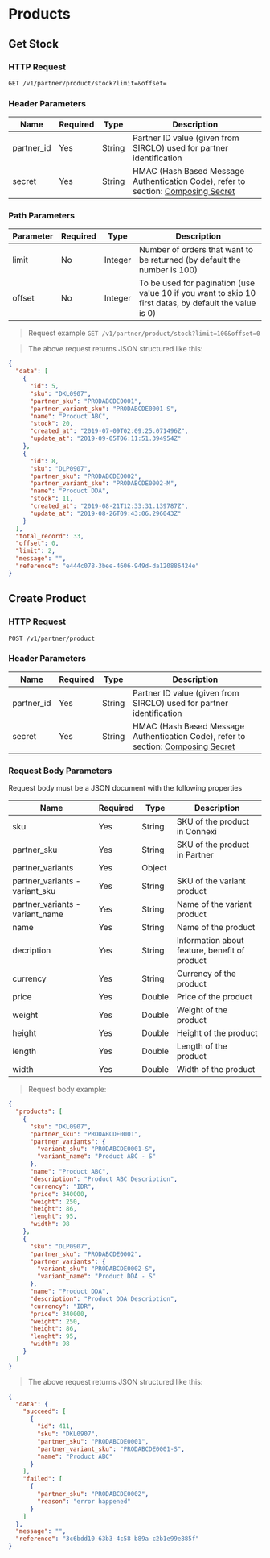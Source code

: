 # Products

## Get Stock

### HTTP Request

`GET /v1/partner/product/stock?limit=&offset=`

### Header Parameters

| Name       | Required | Type   | Description                                                                                                       |
| ---------- | -------- | ------ | ----------------------------------------------------------------------------------------------------------------- |
| partner_id | Yes      | String | Partner ID value (given from SIRCLO) used for partner identification                                              |
| secret     | Yes      | String | HMAC (Hash Based Message Authentication Code), refer to section: <a href="#composing-secret">Composing Secret</a> |

### Path Parameters

| Parameter | Required | Type    | Description                                                                                            |
| --------- | -------- | ------- | ------------------------------------------------------------------------------------------------------ |
| limit     | No       | Integer | Number of orders that want to be returned (by default the number is 100)                               |
| offset    | No       | Integer | To be used for pagination (use value 10 if you want to skip 10 first datas, by default the value is 0) |

> Request example
> `GET /v1/partner/product/stock?limit=100&offset=0`

> The above request returns JSON structured like this:

```json
{
  "data": [
    {
      "id": 5,
      "sku": "DKL0907",
      "partner_sku": "PRODABCDE0001",
      "partner_variant_sku": "PRODABCDE0001-S",
      "name": "Product ABC",
      "stock": 20,
      "created_at": "2019-07-09T02:09:25.071496Z",
      "update_at": "2019-09-05T06:11:51.394954Z"
    },
    {
      "id": 8,
      "sku": "DLP0907",
      "partner_sku": "PRODABCDE0002",
      "partner_variant_sku": "PRODABCDE0002-M",
      "name": "Product DDA",
      "stock": 11,
      "created_at": "2019-08-21T12:33:31.139787Z",
      "update_at": "2019-08-26T09:43:06.296043Z"
    }
  ],
  "total_record": 33,
  "offset": 0,
  "limit": 2,
  "message": "",
  "reference": "e444c078-3bee-4606-949d-da120886424e"
}
```

## Create Product

### HTTP Request

`POST /v1/partner/product`

### Header Parameters

| Name       | Required | Type   | Description                                                                                                       |
| ---------- | -------- | ------ | ----------------------------------------------------------------------------------------------------------------- |
| partner_id | Yes      | String | Partner ID value (given from SIRCLO) used for partner identification                                              |
| secret     | Yes      | String | HMAC (Hash Based Message Authentication Code), refer to section: <a href="#composing-secret">Composing Secret</a> |

### Request Body Parameters

Request body must be a JSON document with the following properties

| Name                            | Required | Type   | Description                                   |
| ------------------------------- | -------- | ------ | --------------------------------------------- |
| sku                             | Yes      | String | SKU of the product in Connexi                 |
| partner_sku                     | Yes      | String | SKU of the product in Partner                 |
| partner_variants                | Yes      | Object |                                               |
| partner_variants - variant_sku  | Yes      | String | SKU of the variant product                    |
| partner_variants - variant_name | Yes      | String | Name of the variant product                   |
| name                            | Yes      | String | Name of the product                           |
| decription                      | Yes      | String | Information about feature, benefit of product |
| currency                        | Yes      | String | Currency of the product                       |
| price                           | Yes      | Double | Price of the product                          |
| weight                          | Yes      | Double | Weight of the product                         |
| height                          | Yes      | Double | Height of the product                         |
| length                          | Yes      | Double | Length of the product                         |
| width                           | Yes      | Double | Width of the product                          |

> Request body example:

```json
{
  "products": [
    {
      "sku": "DKL0907",
      "partner_sku": "PRODABCDE0001",
      "partner_variants": {
        "variant_sku": "PRODABCDE0001-S",
        "variant_name": "Product ABC - S"
      },
      "name": "Product ABC",
      "description": "Product ABC Description",
      "currency": "IDR",
      "price": 340000,
      "weight": 250,
      "height": 86,
      "lenght": 95,
      "width": 98
    },
    {
      "sku": "DLP0907",
      "partner_sku": "PRODABCDE0002",
      "partner_variants": {
        "variant_sku": "PRODABCDE0002-S",
        "variant_name": "Product DDA - S"
      },
      "name": "Product DDA",
      "description": "Product DDA Description",
      "currency": "IDR",
      "price": 340000,
      "weight": 250,
      "height": 86,
      "lenght": 95,
      "width": 98
    }
  ]
}
```

> The above request returns JSON structured like this:

```json
{
  "data": {
    "succeed": [
      {
        "id": 411,
        "sku": "DKL0907",
        "partner_sku": "PRODABCDE0001",
        "partner_variant_sku": "PRODABCDE0001-S",
        "name": "Product ABC"
      }
    ],
    "failed": [
      {
        "partner_sku": "PRODABCDE0002",
        "reason": "error happened"
      }
    ]
  },
  "message": "",
  "reference": "3c6bdd10-63b3-4c58-b89a-c2b1e99e885f"
}
```
